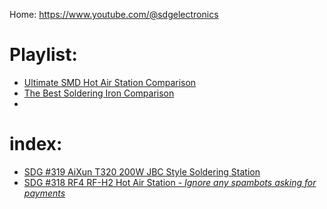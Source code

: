 Home: https://www.youtube.com/@sdgelectronics

# Playlist:
- [Ultimate SMD Hot Air Station Comparison](https://www.youtube.com/playlist?list=PLZzwMlLVLdOCgT7rYau-CqcDyeZ3Rn5qV)
- [The Best Soldering Iron Comparison](https://www.youtube.com/playlist?list=PLZzwMlLVLdOBBz8pwjt9CJhEJFYVfHSH2)
- 

# index:
- [SDG #319 AiXun T320 200W JBC Style Soldering Station](https://youtu.be/-ug7rLdOWto)
- [SDG #318 RF4 RF-H2 Hot Air Station - *Ignore any spambots asking for payments*](https://youtu.be/Wp9mkbjxUgU)
